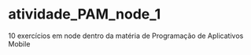 # atividade_PAM_node_1
10 exercícios em node dentro da matéria de Programação de Aplicativos Mobile
